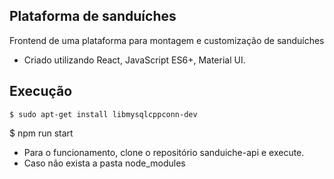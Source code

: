 ## Plataforma de sanduíches
Frontend de uma plataforma para montagem e customização de sanduíches
  - Criado utilizando React, JavaScript ES6+, Material UI.
  
## Execução
	$ sudo apt-get install libmysqlcppconn-dev
  $ npm run start
  - Para o funcionamento, clone o repositório sanduiche-api e execute.
  - Caso não exista a pasta node_modules
  
